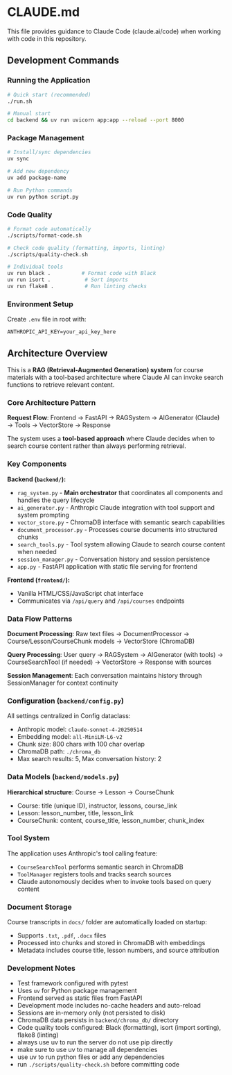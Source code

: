 # CLAUDE.md

This file provides guidance to Claude Code (claude.ai/code) when working with code in this repository.

## Development Commands

### Running the Application
```bash
# Quick start (recommended)
./run.sh

# Manual start
cd backend && uv run uvicorn app:app --reload --port 8000
```

### Package Management
```bash
# Install/sync dependencies
uv sync

# Add new dependency
uv add package-name

# Run Python commands
uv run python script.py
```

### Code Quality
```bash
# Format code automatically
./scripts/format-code.sh

# Check code quality (formatting, imports, linting)
./scripts/quality-check.sh

# Individual tools
uv run black .          # Format code with Black
uv run isort .           # Sort imports
uv run flake8 .          # Run linting checks
```

### Environment Setup
Create `.env` file in root with:
```
ANTHROPIC_API_KEY=your_api_key_here
```

## Architecture Overview

This is a **RAG (Retrieval-Augmented Generation) system** for course materials with a tool-based architecture where Claude AI can invoke search functions to retrieve relevant content.

### Core Architecture Pattern

**Request Flow**: Frontend → FastAPI → RAGSystem → AIGenerator (Claude) → Tools → VectorStore → Response

The system uses a **tool-based approach** where Claude decides when to search course content rather than always performing retrieval.

### Key Components

**Backend (`backend/`):**
- `rag_system.py` - **Main orchestrator** that coordinates all components and handles the query lifecycle
- `ai_generator.py` - Anthropic Claude integration with tool support and system prompting
- `vector_store.py` - ChromaDB interface with semantic search capabilities  
- `document_processor.py` - Processes course documents into structured chunks
- `search_tools.py` - Tool system allowing Claude to search course content when needed
- `session_manager.py` - Conversation history and session persistence
- `app.py` - FastAPI application with static file serving for frontend

**Frontend (`frontend/`):**
- Vanilla HTML/CSS/JavaScript chat interface
- Communicates via `/api/query` and `/api/courses` endpoints

### Data Flow Patterns

**Document Processing**: Raw text files → DocumentProcessor → Course/Lesson/CourseChunk models → VectorStore (ChromaDB)

**Query Processing**: User query → RAGSystem → AIGenerator (with tools) → CourseSearchTool (if needed) → VectorStore → Response with sources

**Session Management**: Each conversation maintains history through SessionManager for context continuity

### Configuration (`backend/config.py`)

All settings centralized in Config dataclass:
- Anthropic model: `claude-sonnet-4-20250514`
- Embedding model: `all-MiniLM-L6-v2`  
- Chunk size: 800 chars with 100 char overlap
- ChromaDB path: `./chroma_db`
- Max search results: 5, Max conversation history: 2

### Data Models (`backend/models.py`)

**Hierarchical structure**: Course → Lesson → CourseChunk
- Course: title (unique ID), instructor, lessons, course_link
- Lesson: lesson_number, title, lesson_link  
- CourseChunk: content, course_title, lesson_number, chunk_index

### Tool System

The application uses Anthropic's tool calling feature:
- `CourseSearchTool` performs semantic search in ChromaDB
- `ToolManager` registers tools and tracks search sources
- Claude autonomously decides when to invoke tools based on query content

### Document Storage

Course transcripts in `docs/` folder are automatically loaded on startup:
- Supports `.txt`, `.pdf`, `.docx` files
- Processed into chunks and stored in ChromaDB with embeddings
- Metadata includes course title, lesson numbers, and source attribution

### Development Notes

- Test framework configured with pytest
- Uses `uv` for Python package management
- Frontend served as static files from FastAPI
- Development mode includes no-cache headers and auto-reload
- Sessions are in-memory only (not persisted to disk)
- ChromaDB data persists in `backend/chroma_db/` directory
- Code quality tools configured: Black (formatting), isort (import sorting), flake8 (linting)
- always use uv to run the server do not use pip directly
- make sure to use uv to manage all dependencies
- use uv to run python files or add any dependencies
- run `./scripts/quality-check.sh` before committing code